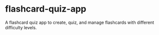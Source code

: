 # flashcard-quiz-app
A flashcard quiz app to create, quiz, and manage flashcards with different difficulty levels.
